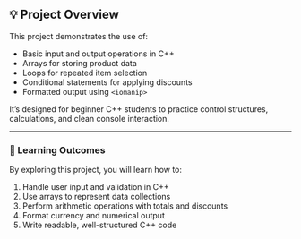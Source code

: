 ## 💡 Project Overview
This project demonstrates the use of:
- Basic input and output operations in C++
- Arrays for storing product data
- Loops for repeated item selection
- Conditional statements for applying discounts
- Formatted output using `<iomanip>`

It’s designed for beginner C++ students to practice control structures, calculations, and clean console interaction.

---

### 🎯 Learning Outcomes
By exploring this project, you will learn how to:
1. Handle user input and validation in C++
2. Use arrays to represent data collections
3. Perform arithmetic operations with totals and discounts
4. Format currency and numerical output
5. Write readable, well-structured C++ code

